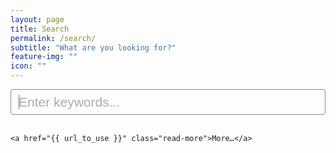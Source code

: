 ```yaml
---
layout: page
title: Search
permalink: /search/
subtitle: "What are you looking for?"
feature-img: ""
icon: ""
---
```


<!-- Html Elements for Search -->
<div id="search-container">
<input type="text" id="search-input" placeholder="Enter keywords..." class="search-bar" autofocus="">
<br />
<ul id="results-container"></ul>
</div>

<!-- Script pointing to Jekyll Instant Search  -->
<script src="/js/jquery.min.js"></script>
<script src="/search.js" type="text/javascript"></script>

<!-- Configuration -->
<section>
    <script type="text/javascript">
        SimpleJekyllSearch({
            searchInput: document.getElementById('search-input'),
            resultsContainer: document.getElementById('results-container'),
            json: '{{ "/search.liquid" | relative_url }}',
            searchResultTemplate: '<div class="search-title"><a href="{url}"><h3> {title}</h3></a><p class="meta">{date} <div class="right"><i class="fas fa-tag"></i> {tags}</div></p><p>{excerpt}<a href="{{ url_to_use }}" class="read-more">More…</a></p></div><hr>',          
            noResultsText: '{{ site.data.language.str_no_result_found | default: "No Result Found" }}',
            limit: 10,
            fuzzy: false,
            exclude: []
        })
    </script>
</section>

    <a href="{{ url_to_use }}" class="read-more">More…</a>

<!-- Stylesheet pointing to search -->
<style>
.search-bar {
    display: block;
    width: 100%;
    height: 41px;
    padding: 6px 12px;
    font-size: 21px;
    line-height: 1.43;
    color: var(--text);
    background: var(--background) none;
    border: 1px solid #ccc;
    border-radius: 4px;
    -webkit-box-shadow: inset 0 1px 1px rgba(0, 0, 0, 0.075);
    box-shadow: inset 0 1px 1px rgba(0, 0, 0, 0.075);
    -webkit-transition: border-color ease-in-out 0.15s, -webkit-box-shadow ease-in-out 0.15s;
    -o-transition: border-color ease-in-out 0.15s, box-shadow ease-in-out 0.15s;
    transition: border-color ease-in-out 0.15s, box-shadow ease-in-out 0.15s;
  
    &:focus,
    &:hover {
      border-color: var(--link);
      outline: 0;
      -webkit-box-shadow: inset 0 1px 1px rgba(0, 0, 0, 0.075), 0 0 8px var(--link);
      box-shadow: inset 0 1px 1px rgba(0, 0, 0, 0.075), 0 0 8px var(--link);
      filter: opacity(0.6);
    }
  
    &::-moz-placeholder {
      color: var(--meta);
      opacity: 0.7;
    }
  
    &:-ms-input-placeholder,
    &::-webkit-input-placeholder {
      color: var(--meta);
      opacity: 0.7;
    }
  
    input {
      &[type=text] {
        height: 46px;
        padding: 10px 16px;
        font-size: 18px;
        line-height: 1.33;
        border-radius: 6px;
      }
    }
}
  
.search-title a {
  h3 {
    margin: 0;
    color: var(--link);
  }

  &:hover {
    text-decoration: none;
  }
}

hr {
    border: 0;
    height: 0;
    border-top: 1px solid rgba(0, 0, 0, 0.1);
    border-bottom: 1px solid rgba(255, 255, 255, 0.3);
}
</style>

<script src="/js/jquery.min.js"></script>
<link rel="stylesheet" type="text/css" href="/css/styles.css"/>